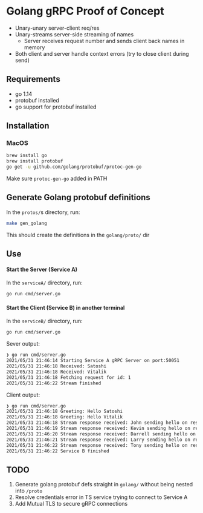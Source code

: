 # Golang gRPC Proof of Concept

- Unary-unary server-client req/res
- Unary-streams server-side streaming of names
  - Server receives request number and sends client back names in memory
- Both client and server handle context errors (try to close client during send)

## Requirements

- go 1.14
- protobuf installed
- go support for protobuf installed

## Installation

### MacOS

```bash
brew install go
brew install protobuf
go get -u github.com/golang/protobuf/protoc-gen-go
```

Make sure `protoc-gen-go` added in PATH

## Generate Golang protobuf definitions

In the `protos/`s directory, run:

```bash
make gen_golang
```

This should create the definitions in the `golang/proto/` dir

## Use

#### Start the Server (Service A)

In the `serviceA/` directory, run:

```bash
go run cmd/server.go
```

#### Start the Client (Service B) in another terminal

In the `serviceB/` directory, run:

```bash
go run cmd/server.go
```

Sever output:

```bash
❯ go run cmd/server.go
2021/05/31 21:46:14 Starting Service A gRPC Server on port:50051
2021/05/31 21:46:18 Received: Satoshi
2021/05/31 21:46:18 Received: Vitalik
2021/05/31 21:46:18 Fetching request for id: 1
2021/05/31 21:46:22 Stream finished
```

Client output:

```bash
❯ go run cmd/server.go
2021/05/31 21:46:18 Greeting: Hello Satoshi
2021/05/31 21:46:18 Greeting: Hello Vitalik
2021/05/31 21:46:18 Stream response received: John sending hello on response number: 0
2021/05/31 21:46:19 Stream response received: Kevin sending hello on response number: 1
2021/05/31 21:46:20 Stream response received: Darrell sending hello on response number: 2
2021/05/31 21:46:21 Stream response received: Larry sending hello on response number: 3
2021/05/31 21:46:22 Stream response received: Tony sending hello on response number: 4
2021/05/31 21:46:22 Service B finished
```

## TODO

1. Generate golang protobuf defs straight in `golang/` without being nested into `/proto`
2. Resolve credentials error in TS service trying to connect to Service A
3. Add Mutual TLS to secure gRPC connections
